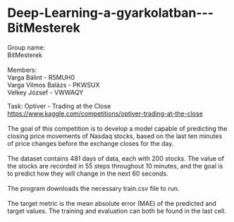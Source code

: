 # Deep-Learning-a-gyarkolatban---BitMesterek
Group name:<br> BitMesterek<br><br>
Members:<br> Varga Bálint - R5MUH0<br>
         Varga Vilmos Balázs - PKWSUX<br>
         Velkey József - VWWAQY<br>


Task: Optiver - Trading at the Close
https://www.kaggle.com/competitions/optiver-trading-at-the-close<br>
<br>
The goal of this competition is to develop a model capable of predicting the closing price movements of Nasdaq stocks, based on the last ten minutes of price changes before the exchange closes for the day. <br>
<br>
The dataset contains 481 days of data, each with 200 stocks. The value of the stocks are recorded in 55 steps throughout 10 minutes, and the goal is to predict how they will change in the next 60 seconds.<br>
<br>
The program downloads the necessary train.csv file to run.<br>
<br>
The target metric is the mean absolute error (MAE) of the predicted and target values. The training and evaluation can both be found in the last cell.<br>
